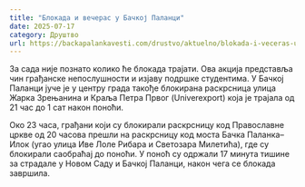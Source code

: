 ```yaml
---
title: "Блокада и вечерас у Бачкој Паланци"
date: 2025-07-17
category: Друштво
url: https://backapalankavesti.com/drustvo/aktuelno/blokada-i-veceras-u-backoj-palanci/
---
```


За сада није познато колико ће блокада трајати. Ова акција представља чин грађанске непослушности и изјаву подршке студентима. У Бачкој Паланци јуче је у центру града такође блокирана раскрсница улица Жарка Зрењанина и Краља Петра Првог (Univerexport) која је трајала од 21 час до 1 сат након поноћи.

Око 23 часа, грађани који су блокирали раскрсницу код Православне цркве од 20 часова прешли на раскрсницу код моста Бачка Паланка–Илок (угао улица Иве Лоле Рибара и Светозара Милетића), где су блокирали саобраћај до поноћи. У поноћ су одржали 17 минута тишине за страдале у Новом Саду и Бачкој Паланци, након чега се блокада завршила.
